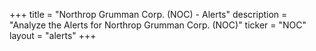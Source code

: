 +++
title = "Northrop Grumman Corp. (NOC) - Alerts"
description = "Analyze the Alerts for Northrop Grumman Corp. (NOC)"
ticker = "NOC"
layout = "alerts"
+++

